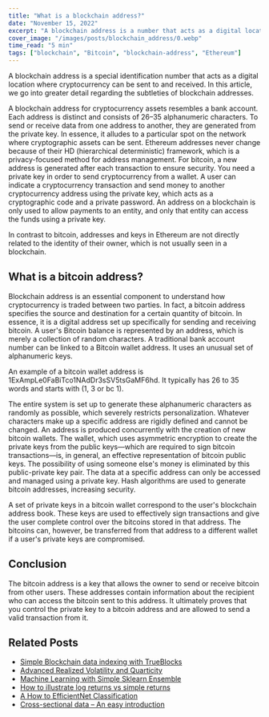 ```yaml
---
title: "What is a blockchain address?"
date: "November 15, 2022"
excerpt: "A blockchain address is a number that acts as a digital location for cryptocurrency."
cover_image: "/images/posts/blockchain_address/0.webp"
time_read: "5 min"
tags: ["blockchain", "Bitcoin", "blockchain-address", "Ethereum"]
---
```


A blockchain address is a special identification number that acts as a digital location where cryptocurrency can be sent to and received.
In this article, we go into greater detail regarding the subtleties of blockchain addresses.

A blockchain address for cryptocurrency assets resembles a bank account. Each address is distinct and consists of 26–35 alphanumeric characters.
To send or receive data from one address to another, they are generated from the private key. In essence, it alludes to a particular spot on the network where cryptographic assets can be sent.
Ethereum addresses never change because of their HD (hierarchical deterministic) framework, which is a privacy-focused method for address management. For bitcoin, a new address is generated after each transaction to ensure security.
You need a private key in order to send cryptocurrency from a wallet. A user can indicate a cryptocurrency transaction and send money to another cryptocurrency address using the private key, which acts as a cryptographic code and a private password.
An address on a blockchain is only used to allow payments to an entity, and only that entity can access the funds using a private key.

In contrast to bitcoin, addresses and keys in Ethereum are not directly related to the identity of their owner, which is not usually seen in a blockchain.

## What is a bitcoin address?

Blockchain address is an essential component to understand how cryptocurrency is traded between two parties. In fact, a bitcoin address specifies the source and destination for a certain quantity of bitcoin.
In essence, it is a digital address set up specifically for sending and receiving bitcoin.
A user's Bitcoin balance is represented by an address, which is merely a collection of random characters.
A traditional bank account number can be linked to a Bitcoin wallet address. It uses an unusual set of alphanumeric keys.

An example of a bitcoin wallet address is 1ExAmpLe0FaBiTco1NAdDr3sSV5tsGaMF6hd. It typically has 26 to 35 words and starts with (1, 3 or bc 1).

The entire system is set up to generate these alphanumeric characters as randomly as possible, which severely restricts personalization. Whatever characters make up a specific address are rigidly defined and cannot be changed. An address is produced concurrently with the creation of new bitcoin wallets.
The wallet, which uses asymmetric encryption to create the private keys from the public keys—which are required to sign bitcoin transactions—is, in general, an effective representation of bitcoin public keys. The possibility of using someone else's money is eliminated by this public-private key pair. The data at a specific address can only be accessed and managed using a private key. Hash algorithms are used to generate bitcoin addresses, increasing security.

A set of private keys in a bitcoin wallet correspond to the user's blockchain address book. These keys are used to effectively sign transactions and give the user complete control over the bitcoins stored in that address. The bitcoins can, however, be transferred from that address to a different wallet if a user's private keys are compromised.

## Conclusion

The bitcoin address is a key that allows the owner to send or receive bitcoin from other users. These addresses contain information about the recipient who can access the bitcoin sent to this address. It ultimately proves that you control the private key to a bitcoin address and are allowed to send a valid transaction from it.

## Related Posts

- [Simple Blockchain data indexing with TrueBlocks](https://dspyt.com/blockchain-data-indexer-with-trueblocks)
- [Advanced Realized Volatility and Quarticity](https://dspyt.com/advanced-realized-volatility-and-quarticity)
- [Machine Learning with Simple Sklearn Ensemble](https://dspyt.com/machine-learning-simple-sklearn-ensemble)
- [How to illustrate log returns vs simple returns](https://dspyt.com/simple-returns-log-return-and-volatility-simple-introduction)
- [A How to EfficientNet Classification](https://dspyt.com/efficientnet-classification)
- [Cross-sectional data – An easy introduction](https://dspyt.com/cross-sectional-data-an-easy-introduction)
